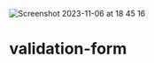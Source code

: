 ![Screenshot 2023-11-06 at 18 45 16](https://github.com/Job-Kyungu-Master-Programmer/validation-form/assets/103278257/68c40d2a-978e-4e5a-bb8c-e012f418ae7e)
# validation-form

